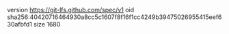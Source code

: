version https://git-lfs.github.com/spec/v1
oid sha256:40420716464930a8cc5c1607f8f16f1cc4249b39475026955415eef630afbfd1
size 1680
